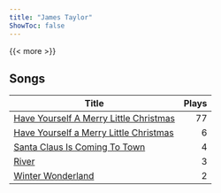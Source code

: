 ```yaml
---
title: "James Taylor"
ShowToc: false
---
```


{{< more >}}

## Songs
Title | Plays 
----- | -----: 
[Have Yourself A Merry Little Christmas](/songs/have-yourself-a-merry-little-christmas) | 77
[Have Yourself a Merry Little Christmas](/songs/have-yourself-a-merry-little-christmas) | 6
[Santa Claus Is Coming To Town](/songs/santa-claus-is-coming-to-town) | 4
[River](/songs/river) | 3
[Winter Wonderland](/songs/winter-wonderland) | 2

